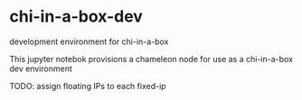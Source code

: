 # chi-in-a-box-dev
development environment for chi-in-a-box

This jupyter notebok provisions a chameleon node for use as a chi-in-a-box dev environment

TODO: assign floating IPs to each fixed-ip
